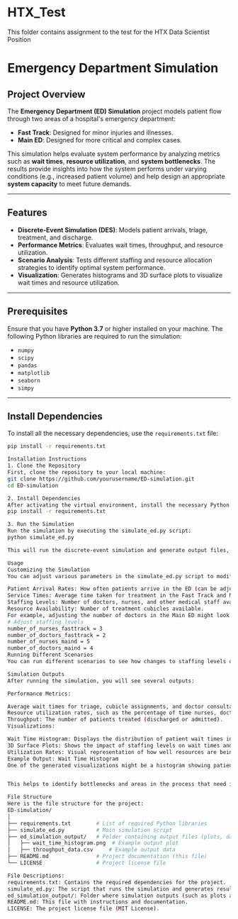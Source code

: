# HTX_Test
This folder contains assignment to the test for the HTX Data Scientist Position

# Emergency Department Simulation

## Project Overview

The **Emergency Department (ED) Simulation** project models patient flow through two areas of a hospital's emergency department:

- **Fast Track**: Designed for minor injuries and illnesses.
- **Main ED**: Designed for more critical and complex cases.

This simulation helps evaluate system performance by analyzing metrics such as **wait times**, **resource utilization**, and **system bottlenecks**. The results provide insights into how the system performs under varying conditions (e.g., increased patient volume) and help design an appropriate **system capacity** to meet future demands.

---

## Features

- **Discrete-Event Simulation (DES)**: Models patient arrivals, triage, treatment, and discharge.
- **Performance Metrics**: Evaluates wait times, throughput, and resource utilization.
- **Scenario Analysis**: Tests different staffing and resource allocation strategies to identify optimal system performance.
- **Visualization**: Generates histograms and 3D surface plots to visualize wait times and resource utilization.

---

## Prerequisites

Ensure that you have **Python 3.7** or higher installed on your machine. The following Python libraries are required to run the simulation:

- `numpy`
- `scipy`
- `pandas`
- `matplotlib`
- `seaborn`
- `simpy`

---

## Install Dependencies

To install all the necessary dependencies, use the `requirements.txt` file:

```bash
pip install -r requirements.txt

Installation Instructions
1. Clone the Repository
First, clone the repository to your local machine:
git clone https://github.com/yourusername/ED-simulation.git
cd ED-simulation

2. Install Dependencies
After activating the virtual environment, install the necessary Python libraries by running:
pip install -r requirements.txt

3. Run the Simulation
Run the simulation by executing the simulate_ed.py script:
python simulate_ed.py

This will run the discrete-event simulation and generate output files, including performance metrics and visualizations.

Usage
Customizing the Simulation
You can adjust various parameters in the simulate_ed.py script to modify how the simulation runs:

Patient Arrival Rates: How often patients arrive in the ED (can be adjusted for both Fast Track and Main ED).
Service Times: Average time taken for treatment in the Fast Track and Main ED.
Staffing Levels: Number of doctors, nurses, and other medical staff available.
Resource Availability: Number of treatment cubicles available.
For example, adjusting the number of doctors in the Main ED might look like this:
# Adjust staffing levels
number_of_nurses_fasttrack = 3
number_of_doctors_fasttrack = 2
number_of_nurses_maind = 5
number_of_doctors_maind = 4
Running Different Scenarios
You can run different scenarios to see how changes to staffing levels or patient volume affect performance. This can help you optimize resource allocation and plan for future demand increases.

Simulation Outputs
After running the simulation, you will see several outputs:

Performance Metrics:

Average wait times for triage, cubicle assignments, and doctor consultations.
Resource utilization rates, such as the percentage of time nurses, doctors, and cubicles are in use.
Throughput: The number of patients treated (discharged or admitted).
Visualizations:

Wait Time Histogram: Displays the distribution of patient wait times in the ED.
3D Surface Plots: Shows the impact of staffing levels on wait times and resource utilization.
Utilization Rates: Visual representation of how well resources are being used.
Example Output: Wait Time Histogram
One of the generated visualizations might be a histogram showing patient wait times. Here is an example (image for illustrative purposes):


This helps to identify bottlenecks and areas in the process that need improvement.

File Structure
Here is the file structure for the project:
ED-simulation/
│
├── requirements.txt        # List of required Python libraries
├── simulate_ed.py          # Main simulation script
├── ed_simulation_output/   # Folder containing output files (plots, data, etc.)
│   ├── wait_time_histogram.png  # Example output plot
│   ├── throughput_data.csv     # Example output data
├── README.md               # Project documentation (this file)
└── LICENSE                 # Project license file

File Descriptions:
requirements.txt: Contains the required dependencies for the project.
simulate_ed.py: The script that runs the simulation and generates results.
ed_simulation_output/: Folder where simulation outputs (such as plots and CSV data files) are stored.
README.md: This file with instructions and documentation.
LICENSE: The project license file (MIT License).
